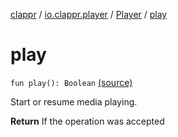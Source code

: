 [clappr](../../index.md) / [io.clappr.player](../index.md) / [Player](index.md) / [play](.)

# play

`fun play(): Boolean` [(source)](https://github.com/clappr/clappr-android/tree/dev/clappr/src/main/kotlin/io/clappr/player/Player.kt#L157)

Start or resume media playing.

**Return**
If the operation was accepted

